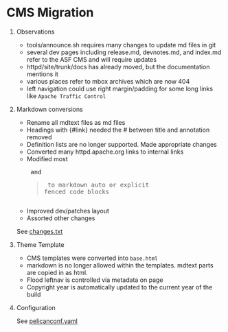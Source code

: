 # CMS Migration

1. Observations

   - tools/announce.sh requires many changes to update md files in git
   - several dev pages including release.md, devnotes.md, and index.md refer to the ASF CMS and will require updates
   - httpd/site/trunk/docs has already moved, but the documentation mentions it
   - various places refer to mbox archives which are now 404
   - left navigation could use right margin/padding for some long links like `Apache Traffic Control`

2. Markdown conversions

   - Rename all mdtext files as md files
   - Headings with {#link} needed the # between title and annotation removed
   - Definition lists are no longer supported. Made appropriate changes
   - Converted many httpd.apache.org links to internal links
   - Modified most <pre> and <blockquote> to markdown auto or explicit fenced code blocks
   - Improved dev/patches layout
   - Assorted other changes

   See [changes.txt](changes.txt)

3. Theme Template

   - CMS templates were converted into `base.html`
   - markdown is no longer allowed within the templates. mdtext parts are copied in as html.
   - Flood leftnav is controlled via metadata on page
   - Copyright year is automatically updated to the current year of the build

4. Configuration

   See [pelicanconf.yaml](../pelicanconf.yaml)
